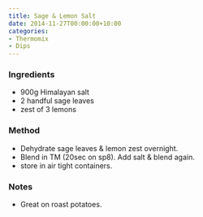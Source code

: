 ```yaml
---
title: Sage & Lemon Salt
date: 2014-11-27T00:00:00+10:00
categories:
- Thermomix
- Dips
---
```









### Ingredients

* 900g Himalayan salt
* 2 handful sage leaves
* zest of 3 lemons

### Method

* Dehydrate sage leaves & lemon zest overnight.
* Blend in TM (20sec on sp8).  Add salt & blend again.
*  store in air tight containers.

### Notes

* Great on roast potatoes.
